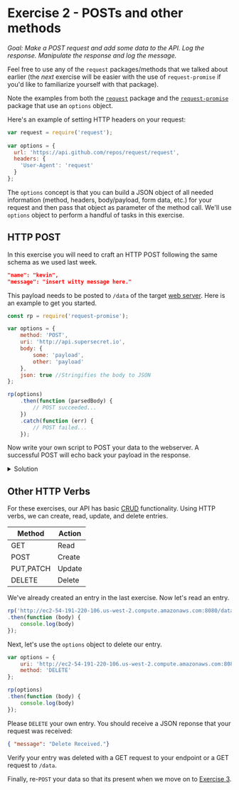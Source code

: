 # Exercise 2 - POSTs and other methods

_Goal: Make a POST request and add some data to the API. Log the response. Manipulate the response and log the message._

Feel free to use any of the ``request`` packages/methods that we talked about earlier (the *next* exercise will be easier with the use of ``request-promise`` if you'd like to familiarize yourself with that package).

Note the examples from both the [``request``](https://www.npmjs.com/package/request) package and the [``request-promise``](https://www.npmjs.com/package/request-promise) package that use an ``options`` object. 

Here's an example of setting HTTP headers on your request:
```javascript
var request = require('request');
 
var options = {
  url: 'https://api.github.com/repos/request/request',
  headers: {
    'User-Agent': 'request'
  }
};
```

The ``options`` concept is that you can build a JSON object of all needed information (method, headers, body/payload, form data, etc.) for your request and then pass that object as parameter of the method call. We'll use ``options`` object to perform a handful of tasks in this exercise.

## HTTP POST

In this exercise you will need to craft an HTTP POST following the same schema as we used last week. 

```json
"name": "kevin",
"message": "insert witty message here."
```

This payload needs to be posted to ``/data`` of the target [web server](http://ec2-54-191-220-106.us-west-2.compute.amazonaws.com:8080/data). Here is an example to get you started.

```javascript
const rp = require('request-promise');

var options = {
    method: 'POST',
    uri: 'http://api.supersecret.io',
    body: {
        some: 'payload',
        other: 'payload'
    },
    json: true //Stringifies the body to JSON
};

rp(options)
    .then(function (parsedBody) {
        // POST succeeded...
    })
    .catch(function (err) {
        // POST failed...
    });
```

Now write your own script to POST your data to the webserver. A successful POST will echo back your payload in the response.

<details><summary>Solution</summary>
<p>

Solutions using ``request`` ([2a.js](./Exercises/2a.js)) and ``request-promise`` ([2b.js](./Exercises/2b.js))are under the [Exercises](./Exercises) directory. If you run them they will fail as those users already exist in the database. Write your own script based on one of these patterns.
      
</p>
</details>


## Other HTTP Verbs

For these exercises, our API has basic [CRUD](https://en.wikipedia.org/wiki/Create,_read,_update_and_delete) functionality. Using HTTP verbs, we can create, read, update, and delete entries. 

| Method     | Action   |
|------------|----------|
| GET        | Read     | 
| POST       | Create   | 
| PUT,PATCH  | Update   | 
| DELETE     | Delete   | 

We've already created an entry in the last exercise. Now let's read an entry.

```javascript
rp('http://ec2-54-191-220-106.us-west-2.compute.amazonaws.com:8080/data/kevin')
.then(function (body) {
    console.log(body)
});
```

Next, let's use the ``options`` object to delete our entry.

```javascript
var options = {
    uri: 'http://ec2-54-191-220-106.us-west-2.compute.amazonaws.com:8080/data/kevin',
    method: 'DELETE'
};

rp(options)
.then(function (body) {
    console.log(body)
});
```

Please ``DELETE`` your own entry. You should receive a JSON reponse that your request was received:

```json
{ "message": "Delete Received."}
```

Verify your entry was deleted with a GET request to your endpoint or a GET request to ``/data``. 

Finally, re-``POST`` your data so that its present when we move on to [Exercise 3](./jsExercise3.md).






